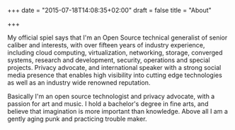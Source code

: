 +++
date = "2015-07-18T14:08:35+02:00"
draft = false
title = "About"

+++
<div align="left"><p>My official spiel says that I'm an Open Source technical generalist of senior caliber and interests, with over fifteen years of industry experience, including cloud computing, virtualization, networking, storage, converged systems, research and development, security, operations and special projects. Privacy advocate, and international speaker with a strong social media presence that enables high visibility into cutting edge technologies as well as an industry wide renowned reputation.</p>
<p>Basically I'm an open source technologist and privacy advocate, with a passion for art and music. I hold a bachelor's degree in fine arts, and believe that imagination is more important than knowledge. Above all I am a gently aging punk and practicing trouble maker.</p>
</div> 


